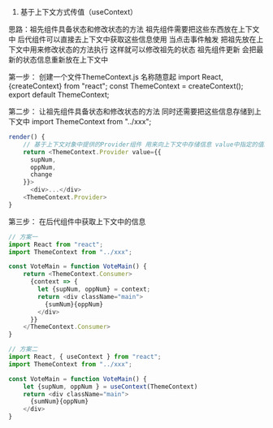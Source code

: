 1. 基于上下文方式传值（useContext）

思路：祖先组件具备状态和修改状态的方法 祖先组件需要把这些东西放在上下文中
     后代组件可以直接去上下文中获取这些信息使用
     当点击事件触发 把祖先放在上下文中用来修改状态的方法执行 这样就可以修改祖先的状态
     祖先组件更新 会把最新的状态信息重新放在上下文中

第一步：
创建一个文件ThemeContext.js 名称随意起
import React, {createContext} from "react";
const ThemeContext = createContext();
export default ThemeContext;

第二步：
让祖先组件具备状态和修改状态的方法 同时还需要把这些信息存储到上下文中
import ThemeContext from "../xxx";

```javascript
render() {
    // 基于上下文对象中提供的Provider组件 用来向上下文中存储信息 value中指定的值就是存储的信息
    return <ThemeContext.Provider value={{
      supNum,
      oppNum,
      change
    }}>
      <div>...</div>
    <ThemeContext.Provider>
}
```

第三步：
在后代组件中获取上下文中的信息

```javascript
// 方案一
import React from "react";
import ThemeContext from "../xxx";

const VoteMain = function VoteMain() {
    return <ThemeContext.Consumer>
      {context => {
        let {supNum, oppNum} = context;
        return <div className="main">
          {sumNum}{oppNum}
        </div>
      }}
    </ThemeContext.Consumer>
}

// 方案二
import React, { useContext } from "react";
import ThemeContext from "../xxx";

const VoteMain = function VoteMain() {
    let {supNum, oppNum } = useContext(ThemeContext)
    return <div className="main">
      {sumNum}{oppNum}
    </div>
}
```